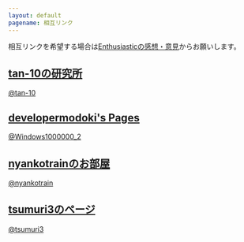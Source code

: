 ```yaml
---
layout: default
pagename: 相互リンク
---
```

相互リンクを希望する場合は<a href="https://scratch.mit.edu/studios/27464523/">Enthusiasticの感想・意見</a>からお願いします。

<h2><a href="https://tan-10.github.io/">tan-10の研究所</a></h2>

<a href="https://scratch.mit.edu/users/tan-10/">@tan-10</a>

<h2><a href="https://developermodoki.github.io/pages/">developermodoki's Pages</a></h2>

<a href="https://scratch.mit.edu/users/Windows1000000_2">@Windows1000000_2</a>

<h2><a href="https://neko001robov.github.io/">nyankotrainのお部屋</a></h2>

<a href="https://scratch.mit.edu/users/nyankotrain/">@nyankotrain</a>

<h2><a href="https://tsumuri3.github.io/homepage/tsumuri.html">tsumuri3のページ</a></h2>

<a href="https://scratch.mit.edu/users/tsumuri3/">@tsumuri3</a>
